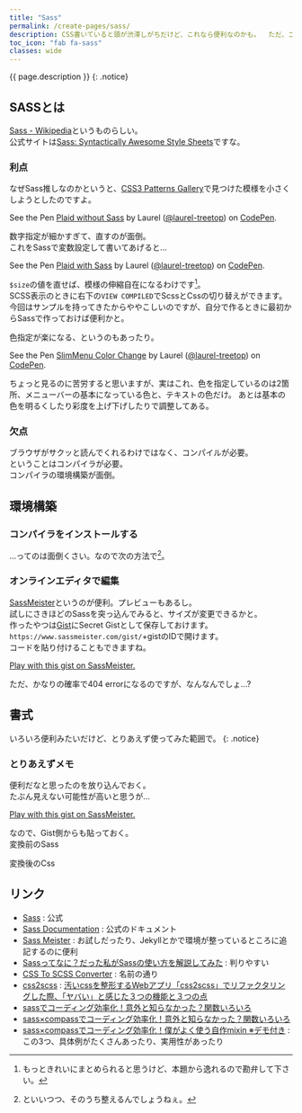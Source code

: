 ```yaml
---
title: "Sass"
permalink: /create-pages/sass/
description: CSS書いていると頭が渋滞しがちだけど、これなら便利なのかも。  ただ、コンパイルはめんどい。
toc_icon: "fab fa-sass"
classes: wide
---
```

{{ page.description }}
{: .notice}

## <i class="fab fa-sass"></i>SASSとは

[Sass - Wikipedia](https://ja.wikipedia.org/wiki/Sass)というものらしい。  
公式サイトは[Sass: Syntactically Awesome Style Sheets](http://sass-lang.com/)ですな。  

### 利点
なぜSass推しなのかというと、[CSS3 Patterns Gallery](http://lea.verou.me/css3patterns/)で見つけた模様を小さくしようとしたのですよ。

<p data-height="400" data-theme-id="31931" data-slug-hash="LOwqYr" data-default-tab="css,result" data-user="laurel-treetop" data-embed-version="2" data-pen-title="Plaid  without Sass" class="codepen">See the Pen <a href="https://codepen.io/laurel-treetop/pen/LOwqYr/">Plaid  without Sass</a> by Laurel (<a href="https://codepen.io/laurel-treetop">@laurel-treetop</a>) on <a href="https://codepen.io">CodePen</a>.</p>
<script async src="https://production-assets.codepen.io/assets/embed/ei.js"></script>

数字指定が細かすぎて、直すのが面倒。  
これをSassで変数設定して書いてあげると…
<p data-height="400" data-theme-id="31931" data-slug-hash="vWovov" data-default-tab="css,result" data-user="laurel-treetop" data-embed-version="2" data-pen-title="Plaid with Sass" class="codepen">See the Pen <a href="https://codepen.io/laurel-treetop/pen/vWovov/">Plaid with Sass</a> by Laurel (<a href="https://codepen.io/laurel-treetop">@laurel-treetop</a>) on <a href="https://codepen.io">CodePen</a>.</p>
<script async src="https://production-assets.codepen.io/assets/embed/ei.js"></script>

`$size`の値を直せば、模様の伸縮自在になるわけです[^css2sass]。  
SCSS表示のときに右下の`VIEW COMPILED`でScssとCssの切り替えができます。  
今回はサンプルを持ってきたからややこしいのですが、自分で作るときに最初からSassで作っておけば便利かと。

[^css2sass]: もっときれいにまとめられると思うけど、本題から逸れるので勘弁して下さい。

色指定が楽になる、というのもあったり。
<p data-height="500" data-theme-id="31931" data-slug-hash="LeYGXL" data-default-tab="css,result" data-user="laurel-treetop" data-embed-version="2" data-pen-title="SlimMenu Color Change" class="codepen">See the Pen <a href="https://codepen.io/laurel-treetop/pen/LeYGXL/">SlimMenu Color Change</a> by Laurel (<a href="https://codepen.io/laurel-treetop">@laurel-treetop</a>) on <a href="https://codepen.io">CodePen</a>.</p>
<script async src="https://production-assets.codepen.io/assets/embed/ei.js"></script>
ちょっと見るのに苦労すると思いますが、実はこれ、色を指定しているのは2箇所、メニューバーの基本になっている色と、テキストの色だけ。  
あとは基本の色を明るくしたり彩度を上げ下げしたりで調整してある。

### 欠点

ブラウザがサクッと読んでくれるわけではなく、コンパイルが必要。  
ということはコンパイラが必要。  
コンパイラの環境構築が面倒。  

## 環境構築

### コンパイラをインストールする

…ってのは面倒くさい。なので次の方法で[^sasscompiler]。  

[^sasscompiler]: といいつつ、そのうち整えるんでしょうねぇ。  

### オンラインエディタで編集

[SassMeister](https://www.sassmeister.com/)というのが便利。プレビューもあるし。  
試しにさきほどのSassを突っ込んでみると、サイズが変更できるかと。  
作ったやつは[Gist](https://gist.github.com/)にSecret Gistとして保存しておけます。  
`https://www.sassmeister.com/gist/`+gistのIDで開けます。  
コードを貼り付けることもできますね。  
<p class="sassmeister" data-gist-id="d9f98cddaaf413b1a655f04d0b1c8ba9" data-height="480" data-theme="tomorrow"><a href="https://www.sassmeister.com/gist/d9f98cddaaf413b1a655f04d0b1c8ba9">Play with this gist on SassMeister.</a></p><script src="https://cdn.sassmeister.com/js/embed.js" async></script>
ただ、かなりの確率で404 errorになるのですが、なんなんでしょ…?

## 書式

いろいろ便利みたいだけど、とりあえず使ってみた範囲で。
{: .notice}

### とりあえずメモ

便利だなと思ったのを放り込んでおく。  
たぶん見えない可能性が高いと思うが…
<p class="sassmeister" data-gist-id="a5eb8ea45ea8da208e9b8836f3105b69" data-height="480" data-theme="tomorrow"><a href="https://www.sassmeister.com/gist/a5eb8ea45ea8da208e9b8836f3105b69">Play with this gist on SassMeister.</a></p><script src="https://cdn.sassmeister.com/js/embed.js" async></script>

なので、Gist側からも貼っておく。  
変換前のSass
<script src="https://gist.github.com/a5eb8ea45ea8da208e9b8836f3105b69.js?file=SassMeister-input.scss"></script>

変換後のCss
<script src="https://gist.github.com/a5eb8ea45ea8da208e9b8836f3105b69.js?file=SassMeister-output.css"></script>

## リンク

 + [Sass](http://sass-lang.com/)
 : 公式
 + [Sass Documentation](http://sass-lang.com/documentation/file.README.html)
 : 公式のドキュメント
 + [Sass Meister](https://www.sassmeister.com/)
 : お試しだったり、Jekyllとかで環境が整っているところに追記するのに便利
 + [Sassってなに？だった私がSassの使い方を解説してみた](http://creator.dwango.co.jp/9668.html)
 : 判りやすい
 + [CSS To SCSS Converter](http://beautifytools.com/css-to-scss-converter.php)
 : 名前の通り
 + [css2scss](http://sebastianpontow.de/css2compass/)
 : [汚いcssを整形するWebアプリ「css2scss」でリファクタリングした際、「ヤバい」と感じた３つの機能と３つの点](https://qiita.com/koh-taka@github/items/bf638dd64c7c09e93557)
 + [sassでコーディング効率化！意外と知らなかった？関数いろいろ](http://satohmsys.info/sass-coding-tips-1/)
 + [sass×compassでコーディング効率化！意外と知らなかった？関数いろいろ](http://satohmsys.info/sass-coding-tips-with-compass/)
 + [sass×compassでコーディング効率化！僕がよく使う自作mixin ※デモ付き](http://satohmsys.info/ssass-coding-tips-with-mixin/)
 : この3つ、具体例がたくさんあったり、実用性があったり